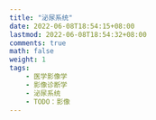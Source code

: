 ```yaml
---
title: "泌尿系统"
date: 2022-06-08T18:54:15+08:00
lastmod: 2022-06-08T18:54:32+08:00
comments: true
math: false
weight: 1
tags:
    - 医学影像学
    - 影像诊断学
    - 泌尿系统
    - TODO：影像
---
```


